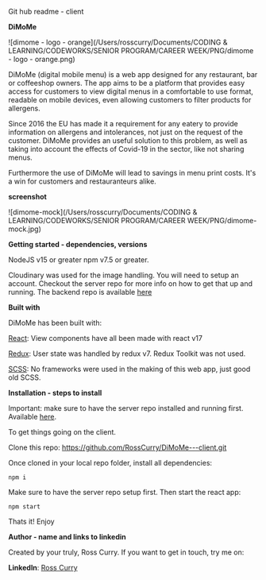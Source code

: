 Git hub readme - client

**DiMoMe**

![dimome - logo - orange](/Users/rosscurry/Documents/CODING & LEARNING/CODEWORKS/SENIOR PROGRAM/CAREER WEEK/PNG/dimome - logo - orange.png)

DiMoMe (digital mobile menu)  is a web app designed for any restaurant, bar or coffeeshop owners. The app aims to be a platform that provides easy access for customers to view digital menus in a comfortable to use format, readable on mobile devices, even allowing customers to filter products for allergens.

Since 2016 the EU has made it a requirement for any eatery to provide information on allergens and intolerances, not just on the request of the customer. DiMoMe provides an useful solution to this problem, as well as taking into account the effects of Covid-19 in the sector, like not sharing menus. 

Furthermore the use of DiMoMe will lead to savings in menu print costs. It's a win for customers and restauranteurs alike.

**screenshot**

![dimome-mock](/Users/rosscurry/Documents/CODING & LEARNING/CODEWORKS/SENIOR PROGRAM/CAREER WEEK/PNG/dimome-mock.jpg)

**Getting started - dependencies, versions**

NodeJS v15 or greater npm v7.5 or greater.

Cloudinary was used for the image handling. You will need to setup an account. Checkout the server repo for more info on how to get that up and running. The backend repo is available [here](https://github.com/RossCurry/DiMoMe---Server)

**Built with**

DiMoMe has been built with:

[React](https://reactjs.org/): View components have all been made with react v17

[Redux](https://redux.js.org/): User state was handled by redux v7. Redux Toolkit was not used.

[SCSS](https://sass-lang.com/): No frameworks were used in the making of this web app, just good old SCSS.

**Installation - steps to install**

Important: make sure to have the server repo installed and running first. Available [here](https://github.com/RossCurry/DiMoMe---Server).

To get things going on the client. 

Clone this repo: https://github.com/RossCurry/DiMoMe---client.git

Once cloned in your local repo folder, install all dependencies:

`npm i`

Make sure to have the server repo setup first. Then start the react app:

`npm start`

Thats it! Enjoy

**Author - name and links to linkedin**

Created by your truly, Ross Curry. 
If you want to get in touch, try me on: 

**LinkedIn**: [Ross Curry](https://www.linkedin.com/in/ross-curry-7a79a741/) 